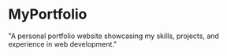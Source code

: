 # MyPortfolio
"A personal portfolio website showcasing my skills, projects, and experience in web development."

